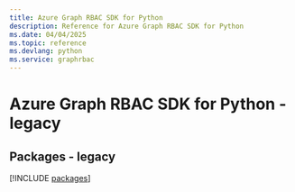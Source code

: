 ```yaml
---
title: Azure Graph RBAC SDK for Python
description: Reference for Azure Graph RBAC SDK for Python
ms.date: 04/04/2025
ms.topic: reference
ms.devlang: python
ms.service: graphrbac
---
```

# Azure Graph RBAC SDK for Python - legacy
## Packages - legacy
[!INCLUDE [packages](graph-rbac-index.md)]